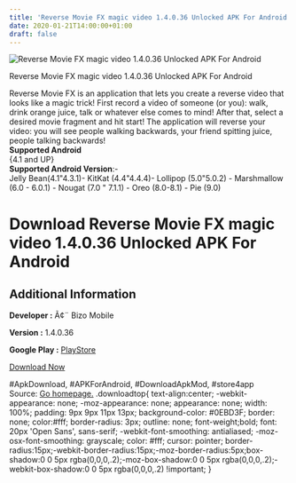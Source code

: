 ```yaml
---
title: 'Reverse Movie FX magic video 1.4.0.36 Unlocked APK For Android'
date: 2020-01-21T14:00:00+01:00
draft: false
---
```


![Reverse Movie FX magic video 1.4.0.36 Unlocked APK For Android](https://i2.wp.com/apkhome.net/wp-content/uploads/2020/01/Reverse-Movie-FX-magic-video-1.4.0.36-Unlocked.png "Reverse Movie FX magic video 1.4.0.36 Unlocked APK For Android")

  

Reverse Movie FX magic video 1.4.0.36 Unlocked APK For Android

Reverse Movie FX is an application that lets you create a reverse video that looks like a magic trick! First record a video of someone (or you): walk, drink orange juice, talk or whatever else comes to mind! After that, select a desired movie fragment and hit start! The application will reverse your video: you will see people walking backwards, your friend spitting juice, people talking backwards!  
**Supported Android**  
{4.1 and UP}  
**Supported Android Version**:-  
Jelly Bean(4.1"4.3.1)- KitKat (4.4"4.4.4)- Lollipop (5.0"5.0.2) - Marshmallow (6.0 - 6.0.1) - Nougat (7.0 " 7.1.1) - Oreo (8.0-8.1) - Pie (9.0)

Download Reverse Movie FX magic video 1.4.0.36 Unlocked APK For Android
=======================================================================

Additional Information
----------------------

**Developer :** Ã¢¨ Bizo Mobile

**Version :** 1.4.0.36

**Google Play :** [PlayStore](https://play.google.com/store/apps/details?id=com.mobile.bizo.reverse)

  

[Download Now](https://store4app.co/post/reverse-movie-fx-magic-video-1-4-0-36-unlocked-apk-for-android_1579611381)

  
#ApkDownload, #APKForAndroid, #DownloadApkMod, #store4app  
Source: [Go homepage.](https://store4app.co/post/reverse-movie-fx-magic-video-1-4-0-36-unlocked-apk-for-android_1579611381) .downloadtop{ text-align:center; -webkit-appearance: none; -moz-appearance: none; appearance: none; width: 100%; padding: 9px 9px 11px 13px; background-color: #0EBD3F; border: none; color:#fff; border-radius: 3px; outline: none; font-weight;bold; font: 20px 'Open Sans', sans-serif; -webkit-font-smoothing: antialiased; -moz-osx-font-smoothing: grayscale; color: #fff; cursor: pointer; border-radius:15px;-webkit-border-radius:15px;-moz-border-radius:5px;box-shadow:0 0 5px rgba(0,0,0,.2);-moz-box-shadow:0 0 5px rgba(0,0,0,.2);-webkit-box-shadow:0 0 5px rgba(0,0,0,.2) !important; }
